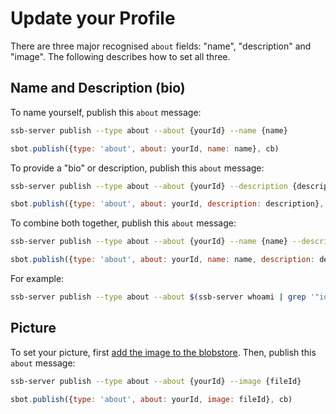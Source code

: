 # Update your Profile

There are three major recognised `about` fields: "name", "description" and "image". The following describes how to set all three.

## Name and Description (bio)

To name yourself, publish this `about` message:

```bash
ssb-server publish --type about --about {yourId} --name {name}
```
```js
sbot.publish({type: 'about', about: yourId, name: name}, cb)
```

To provide a "bio" or description, publish this `about` message:

```bash
ssb-server publish --type about --about {yourId} --description {description}
```
```js
sbot.publish({type: 'about', about: yourId, description: description}, cb)
```

To combine both together, publish this `about` message:

```bash
ssb-server publish --type about --about {yourId} --name {name} --description {description}
```
```js
sbot.publish({type: 'about', about: yourId, name: name, description: description}, cb)
```

For example:

```bash
ssb-server publish --type about --about $(ssb-server whoami | grep '"id"' | cut -d\" -f4) --name "Some Server" --description "I'm just this server, running [ssb-server](https://github.com/ssbc/ssb-server) don'tcha know?"
```

## Picture

To set your picture, first [add the image to the blobstore](publish-a-file.md).
Then, publish this `about` message:

```bash
ssb-server publish --type about --about {yourId} --image {fileId}
```
```js
sbot.publish({type: 'about', about: yourId, image: fileId}, cb)
```
